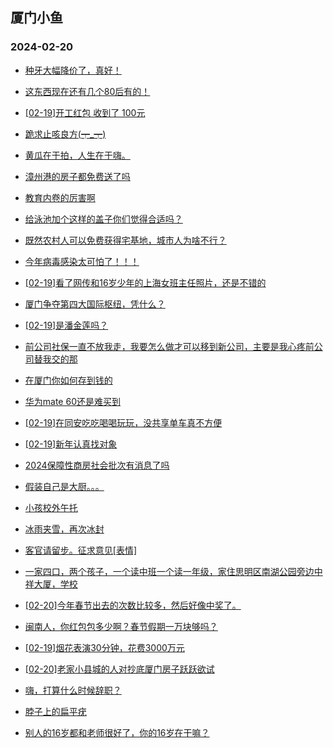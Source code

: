 ## 厦门小鱼 
### 2024-02-20

+ [种牙大幅降价了，真好！](http://bbs.xmfish.com/read-htm-tid-18147863.html)

+ [这东西现在还有几个80后有的！](http://bbs.xmfish.com/read-htm-tid-18147901.html)

+ [[02-19]开工红包 收到了 100元](http://bbs.xmfish.com/read-htm-tid-18147904.html)

+ [跪求止咳良方(┯_┯)](http://bbs.xmfish.com/read-htm-tid-18147895.html)

+ [黄瓜在于拍，人生在于嗨。](http://bbs.xmfish.com/read-htm-tid-18147856.html)

+ [漳州港的房子都免费送了吗](http://bbs.xmfish.com/read-htm-tid-18148043.html)

+ [教育内卷的厉害啊](http://bbs.xmfish.com/read-htm-tid-18148010.html)

+ [给泳池加个这样的盖子你们觉得合适吗？](http://bbs.xmfish.com/read-htm-tid-18147882.html)

+ [既然农村人可以免费获得宅基地，城市人为啥不行？](http://bbs.xmfish.com/read-htm-tid-18148058.html)

+ [今年病毒感染太可怕了！！！](http://bbs.xmfish.com/read-htm-tid-18148127.html)

+ [[02-19]看了网传和16岁少年的上海女班主任照片，还是不错的](http://bbs.xmfish.com/read-htm-tid-18147965.html)

+ [厦门争夺第四大国际枢纽，凭什么？](http://bbs.xmfish.com/read-htm-tid-18148131.html)

+ [[02-19]是潘金莲吗？](http://bbs.xmfish.com/read-htm-tid-18148003.html)

+ [前公司社保一直不放我走，我要怎么做才可以移到新公司，主要是我心疼前公司替我交的那](http://bbs.xmfish.com/read-htm-tid-18147969.html)

+ [在厦门你如何存到钱的](http://bbs.xmfish.com/read-htm-tid-18148088.html)

+ [华为mate 60还是难买到](http://bbs.xmfish.com/read-htm-tid-18148176.html)

+ [[02-19]在同安吃吃喝喝玩玩，没共享单车真不方便](http://bbs.xmfish.com/read-htm-tid-18147968.html)

+ [[02-19]新年认真找对象](http://bbs.xmfish.com/read-htm-tid-18148002.html)

+ [2024保障性商房社会批次有消息了吗](http://bbs.xmfish.com/read-htm-tid-18148008.html)

+ [假装自己是大厨。。。](http://bbs.xmfish.com/read-htm-tid-18148076.html)

+ [小孩校外午托](http://bbs.xmfish.com/read-htm-tid-18148253.html)

+ [冰雨夹雪，再次冰封](http://bbs.xmfish.com/read-htm-tid-18148181.html)

+ [客官请留步。征求意见[表情]](http://bbs.xmfish.com/read-htm-tid-18148106.html)

+ [一家四口，两个孩子，一个读中班一个读一年级，家住思明区南湖公园旁边中祥大厦，学校](http://bbs.xmfish.com/read-htm-tid-18148492.html)

+ [[02-20]今年春节出去的次数比较多，然后好像中奖了。](http://bbs.xmfish.com/read-htm-tid-18148560.html)

+ [闽南人，你红包包多少啊？春节假期一万块够吗？](http://bbs.xmfish.com/read-htm-tid-18148266.html)

+ [[02-19]烟花表演30分钟，花费3000万元](http://bbs.xmfish.com/read-htm-tid-18148081.html)

+ [[02-20]老家小县城的人对抄底厦门房子跃跃欲试](http://bbs.xmfish.com/read-htm-tid-18148438.html)

+ [嗨，打算什么时候辞职？](http://bbs.xmfish.com/read-htm-tid-18148433.html)

+ [脖子上的扁平疣](http://bbs.xmfish.com/read-htm-tid-18148357.html)

+ [别人的16岁都和老师很好了，你的16岁在干嘛？](http://bbs.xmfish.com/read-htm-tid-18148146.html)

